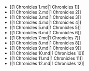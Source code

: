 - [[1 Chronicles 1.md|1 Chronicles 1]]
- [[1 Chronicles 2.md|1 Chronicles 2]]
- [[1 Chronicles 3.md|1 Chronicles 3]]
- [[1 Chronicles 4.md|1 Chronicles 4]]
- [[1 Chronicles 5.md|1 Chronicles 5]]
- [[1 Chronicles 6.md|1 Chronicles 6]]
- [[1 Chronicles 7.md|1 Chronicles 7]]
- [[1 Chronicles 8.md|1 Chronicles 8]]
- [[1 Chronicles 9.md|1 Chronicles 9]]
- [[1 Chronicles 10.md|1 Chronicles 10]]
- [[1 Chronicles 11.md|1 Chronicles 11]]
- [[1 Chronicles 12.md|1 Chronicles 12]]